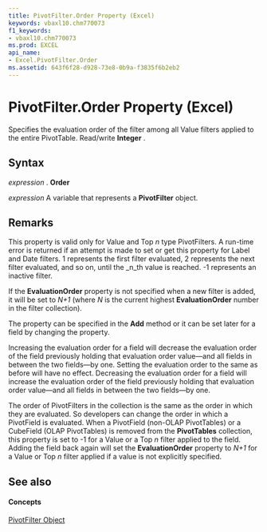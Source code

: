 ```yaml
---
title: PivotFilter.Order Property (Excel)
keywords: vbaxl10.chm770073
f1_keywords:
- vbaxl10.chm770073
ms.prod: EXCEL
api_name:
- Excel.PivotFilter.Order
ms.assetid: 643f6f28-d928-73e8-0b9a-f3835f6b2eb2
---
```



# PivotFilter.Order Property (Excel)

Specifies the evaluation order of the filter among all Value filters applied to the entire PivotTable. Read/write  **Integer** .


## Syntax

 _expression_ . **Order**

 _expression_ A variable that represents a **PivotFilter** object.


## Remarks

This property is valid only for Value and Top  _n_ type PivotFilters. A run-time error is returned if an attempt is made to set or get this property for Label and Date filters. 1 represents the first filter evaluated, 2 represents the next filter evaluated, and so on, until the _n_th value is reached. -1 represents an inactive filter.

If the  **EvaluationOrder** property is not specified when a new filter is added, it will be set to _N+1_ (where _N_ is the current highest **EvaluationOrder** number in the filter collection).

The property can be specified in the  **Add** method or it can be set later for a field by changing the property.

Increasing the evaluation order for a field will decrease the evaluation order of the field previously holding that evaluation order value—and all fields in between the two fields—by one. Setting the evaluation order to the same as before will have no effect. Decreasing the evaluation order for a field will increase the evaluation order of the field previously holding that evaluation order value—and all fields in between the two fields—by one.

 The order of PivotFilters in the collection is the same as the order in which they are evaluated. So developers can change the order in which a PivotField is evaluated. When a PivotField (non-OLAP PivotTables) or a CubeField (OLAP PivotTables) is removed from the **PivotTables** collection, this property is set to -1 for a Value or a Top _n_ filter applied to the field. Adding the field back again will set the **EvaluationOrder** property to _N+1_ for a Value or Top _n_ filter applied if a value is not explicitly specified.


## See also


#### Concepts


[PivotFilter Object](pivotfilter-object-excel.md)

